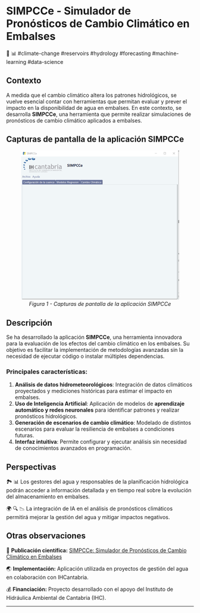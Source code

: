 # SIMPCCe - Simulador de Pronósticos de Cambio Climático en Embalses
🌊 📊 #climate-change #reservoirs #hydrology #forecasting #machine-learning #data-science

## Contexto

A medida que el cambio climático altera los patrones hidrológicos, se vuelve esencial contar con herramientas que permitan evaluar y prever el impacto en la disponibilidad de agua en embalses. En este contexto, se desarrolla **SIMPCCe**, una herramienta que permite realizar simulaciones de pronósticos de cambio climático aplicados a embalses.

## Capturas de pantalla de la aplicación SIMPCCe

<figure align="center">
   <img src="../_static/images/SIMPCCe.png" alt="Capturas de pantalla de la aplicación SIMPCCe" />
   <figcaption><i>Figura 1 - Capturas de pantalla de la aplicación SIMPCCe</i></figcaption>
</figure>

## Descripción

Se ha desarrollado la aplicación **SIMPCCe**, una herramienta innovadora para la evaluación de los efectos del cambio climático en los embalses. Su objetivo es facilitar la implementación de metodologías avanzadas sin la necesidad de ejecutar código o instalar múltiples dependencias. 

### Principales características:

1. **Análisis de datos hidrometeorológicos**: Integración de datos climáticos proyectados y mediciones históricas para estimar el impacto en embalses.
2. **Uso de Inteligencia Artificial**: Aplicación de modelos de **aprendizaje automático y redes neuronales** para identificar patrones y realizar pronósticos hidrológicos.
3. **Generación de escenarios de cambio climático**: Modelado de distintos escenarios para evaluar la resiliencia de embalses a condiciones futuras.
4. **Interfaz intuitiva**: Permite configurar y ejecutar análisis sin necesidad de conocimientos avanzados en programación.

## Perspectivas

🏞️ 📊 Los gestores del agua y responsables de la planificación hidrológica podrán acceder a información detallada y en tiempo real sobre la evolución del almacenamiento en embalses.

🌍 🔍 📉 La integración de IA en el análisis de pronósticos climáticos permitirá mejorar la gestión del agua y mitigar impactos negativos.

## Otras observaciones

📄 **Publicación científica:** [SIMPCCe: Simulador de Pronósticos de Cambio Climático en Embalses](https://zenodo.org/record/11103323)

🌏 **Implementación:** Aplicación utilizada en proyectos de gestión del agua en colaboración con IHCantabria.

💰 **Financiación:** Proyecto desarrollado con el apoyo del Instituto de Hidráulica Ambiental de Cantabria (IHC).

---

